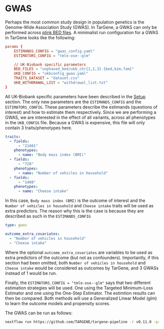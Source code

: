 # GWAS

Perhaps the most common study design in population genetics is the Genome-Wide Association Study (GWAS). In TarGene, a GWAS can only be performed across [plink BED files](https://zzz.bwh.harvard.edu/plink/binary.shtml). A minimalist run configuration for a GWAS in TarGene looks like the following:

```conf
params {
    ESTIMANDS_CONFIG = "gwas_config.yaml"
    ESTIMATORS_CONFIG = "tmle-ose--glm"

    // UK-Biobank specific parameters
    BED_FILES = "unphased_bed/ukb_chr{1,2,3}.{bed,bim,fam}"
    UKB_CONFIG = "ukbconfig_gwas.yaml"
    TRAITS_DATASET = "dataset.csv"
    UKB_WITHDRAWAL_LIST = "withdrawal_list.txt"
}
```

All UK-Biobank specific parameters have been described in the [Setup](@ref) section. The only new parameters are the `ESTIMANDS_CONFIG` and the `ESTIMATORS_CONFIG`. These parameters describe the estimands (questions of interest) and how to estimate them respectively. Since we are performing a GWAS, we are interested in the effect of all variants, across all phenotypes in the `UKB_CONFIG` file. Because a GWAS is expensive, this file will only contain 3 traits/phenotypes here.

```yaml
traits:
  - fields:
      - "21001"
    phenotypes:
      - name: "Body mass index (BMI)"
  - fields:
      - "728"
    phenotypes:
      - name: "Number of vehicles in household"
  - fields:
      - "1408"
    phenotypes:
      - name: "Cheese intake"
```

In this case, `Body mass index (BMI)` is the outcome of interest and the `Number of vehicles in household` and `Cheese intake` traits will be used as extra predictors. The reason why this is the case is because they are described as such in the `ESTIMANDS_CONFIG`

```yaml
type: gwas

outcome_extra_covariates:
  - "Number of vehicles in household"
  - "Cheese intake"
```

Where the optional `outcome_extra_covariates` are variables to be used as extra predictors of the outcome (but not as confounders). Importantly, if this section had been omitted, both `Number of vehicles in household` and `Cheese intake` would be considered as outcomes by TarGene, and 3 GWASs instead of 1 would be run.

Finally, the `ESTIMATORS_CONFIG = "tmle-ose--glm"` says that two different estimation strategies will be used. One using the Targeted Minimum-Loss Estimator and one using the One-Step Estimator. The estimtion results can then be compared. Both methods will use a Generalized Linear Model (glm) to learn the outcome models and propensity scores.

The GWAS can be run as follows:

```bash
nextflow run https://github.com/TARGENE/targene-pipeline -r v0.11.0 -profile local
```